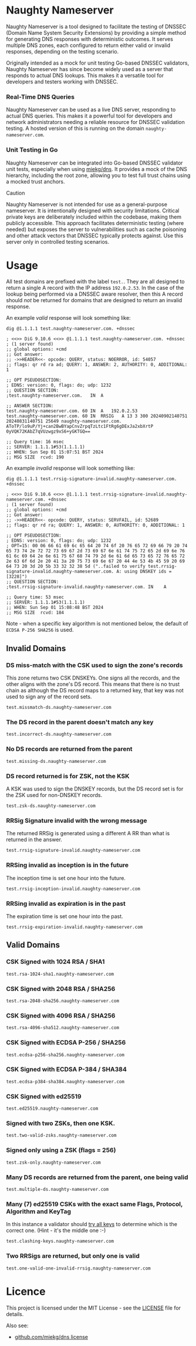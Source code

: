 # Naughty Nameserver

Naughty Nameserver is a tool designed to facilitate the testing of DNSSEC (Domain Name System Security Extensions) 
by providing a simple method for generating DNS responses with deterministic outcomes. It serves multiple DNS 
zones, each configured to return either valid or invalid responses, depending on the testing scenario.

Originally intended as a mock for unit testing Go-based DNSSEC validators, Naughty Nameserver has since become 
widely used as a server that responds to actual DNS lookups. This makes it a versatile tool for developers and 
testers working with DNSSEC.

### Real-Time DNS Queries
Naughty Nameserver can be used as a live DNS server, responding to actual DNS queries. This makes it a 
powerful tool for developers and network administrators needing a reliable resource for DNSSEC validation testing.
A hosted version of this is running on the domain `naughty-nameserver.com`.

### Unit Testing in Go
Naughty Nameserver can be integrated into Go-based DNSSEC validator unit tests, 
especially when using [miekg/dns](https://github.com/miekg). It provides a mock of the DNS hierarchy,
including the root zone, allowing you to test full trust chains using a mocked trust anchors.


> [!CAUTION]
> Naughty Nameserver is not intended for use as a general-purpose nameserver. 
> It is intentionally designed with security limitations. Critical private keys are deliberately 
> included within the codebase, making them publicly accessible. This approach facilitates deterministic 
> testing (where needed) but exposes the server to vulnerabilities such as cache poisoning and other attack vectors that 
> DNSSEC typically protects against. Use this server only in controlled testing scenarios.

# Usage

All test domains are prefixed with the label `test.`. They are all designed to return a single A record
with the IP address `192.0.2.53`. In the case of the lookup being performed via a DNSSEC aware resolver, then
this A record should _not_ be returned for domains that are designed to return an invalid response.

An example *valid* response will look something like:
```text
dig @1.1.1.1 test.naughty-nameserver.com. +dnssec

; <<>> DiG 9.10.6 <<>> @1.1.1.1 test.naughty-nameserver.com. +dnssec
; (1 server found)
;; global options: +cmd
;; Got answer:
;; ->>HEADER<<- opcode: QUERY, status: NOERROR, id: 54057
;; flags: qr rd ra ad; QUERY: 1, ANSWER: 2, AUTHORITY: 0, ADDITIONAL: 1

;; OPT PSEUDOSECTION:
; EDNS: version: 0, flags: do; udp: 1232
;; QUESTION SECTION:
;test.naughty-nameserver.com.	IN	A

;; ANSWER SECTION:
test.naughty-nameserver.com. 60	IN	A	192.0.2.53
test.naughty-nameserver.com. 60	IN	RRSIG	A 13 3 300 20240902140751 20240831140751 25649 naughty-nameserver.com. AToTP/lo9uP/Yj+can2BwBYapCnvZrpqTzLtc1FtRg6gDExJa2xbXrtP 0yVQK72KAbZ7qVUzwgz9xS6+yGKTGQ==

;; Query time: 16 msec
;; SERVER: 1.1.1.1#53(1.1.1.1)
;; WHEN: Sun Sep 01 15:07:51 BST 2024
;; MSG SIZE  rcvd: 190
```

An example *invalid* response will look something like:
```text
dig @1.1.1.1 test.rrsig-signature-invalid.naughty-nameserver.com. +dnssec

; <<>> DiG 9.10.6 <<>> @1.1.1.1 test.rrsig-signature-invalid.naughty-nameserver.com. +dnssec
; (1 server found)
;; global options: +cmd
;; Got answer:
;; ->>HEADER<<- opcode: QUERY, status: SERVFAIL, id: 52689
;; flags: qr rd ra; QUERY: 1, ANSWER: 0, AUTHORITY: 0, ADDITIONAL: 1

;; OPT PSEUDOSECTION:
; EDNS: version: 0, flags: do; udp: 1232
; OPT=15: 00 06 66 61 69 6c 65 64 20 74 6f 20 76 65 72 69 66 79 20 74 65 73 74 2e 72 72 73 69 67 2d 73 69 67 6e 61 74 75 72 65 2d 69 6e 76 61 6c 69 64 2e 6e 61 75 67 68 74 79 2d 6e 61 6d 65 73 65 72 76 65 72 2e 63 6f 6d 2e 20 41 3a 20 75 73 69 6e 67 20 44 4e 53 4b 45 59 20 69 64 73 20 3d 20 5b 33 32 32 38 5d ("..failed to verify test.rrsig-signature-invalid.naughty-nameserver.com. A: using DNSKEY ids = [3228]")
;; QUESTION SECTION:
;test.rrsig-signature-invalid.naughty-nameserver.com. IN	A

;; Query time: 53 msec
;; SERVER: 1.1.1.1#53(1.1.1.1)
;; WHEN: Sun Sep 01 15:08:48 BST 2024
;; MSG SIZE  rcvd: 184
```

Note - when a specific key algorithm is not mentioned below, the default of `ECDSA P-256 SHA256` is used.

## Invalid Domains

### DS miss-match with the CSK used to sign the zone's records
This zone returns two CSK DNSKEYs. One signs all the records, and the other aligns with the zone's DS record.
This means that there is no trust chain as although the DS record maps to a returned key, that key was not
used to sign any of the record sets.
```text
test.missmatch-ds.naughty-nameserver.com
```

### The DS record in the parent doesn't match any key
```text
test.incorrect-ds.naughty-nameserver.com
```

### No DS records are returned from the parent
```text
test.missing-ds.naughty-nameserver.com
```

### DS record returned is for ZSK, not the KSK
A KSK was used to sign the DNSKEY records, but the DS record set is for the ZSK used for non-DNSKEY records.
```text
test.zsk-ds.naughty-nameserver.com
```

### RRSig Signature invalid with the wrong message
The returned RRSig is generated using a different A RR than what is returned in the answer.
```text
test.rrsig-signature-invalid.naughty-nameserver.com
```

### RRSing invalid as inception is in the future
The inception time is set one hour into the future.
```text
test.rrsig-inception-invalid.naughty-nameserver.com
```

### RRSing invalid as expiration is in the past
The expiration time is set one hour into the past.
```text
test.rrsig-expiration-invalid.naughty-nameserver.com
```

## Valid Domains

### CSK Signed with 1024 RSA / SHA1
```text
test.rsa-1024-sha1.naughty-nameserver.com
```

### CSK Signed with 2048 RSA / SHA256
```text
test.rsa-2048-sha256.naughty-nameserver.com
```

### CSK Signed with 4096 RSA / SHA256
```text
test.rsa-4096-sha512.naughty-nameserver.com
```

### CSK Signed with ECDSA P-256 / SHA256
```text
test.ecdsa-p256-sha256.naughty-nameserver.com
```

### CSK Signed with ECDSA P-384 / SHA384
```text
test.ecdsa-p384-sha384.naughty-nameserver.com
```

### CSK Signed with ed25519
```text
test.ed25519.naughty-nameserver.com
```

### Signed with two ZSKs, then one KSK.
```text
test.two-valid-zsks.naughty-nameserver.com
```

### Signed only using a ZSK (flags = 256)
```text
test.zsk-only.naughty-nameserver.com
```

### Many DS records are returned from the parent, one being valid
```text
test.multiple-ds.naughty-nameserver.com
```

### Many (7) ed25519 CSKs with the exact same Flags, Protocol, Algorithm and KeyTag
In this instance a validator should [try all keys](https://datatracker.ietf.org/doc/html/rfc4035#section-5.3.1) to 
determine which is the correct one.
(Hint - it's the middle one :-)
```text
test.clashing-keys.naughty-nameserver.com
```

### Two RRSigs are returned, but only one is valid
```text
test.one-valid-one-invalid-rrsig.naughty-nameserver.com
```

# Licence
This project is licensed under the MIT License - see the [LICENSE](LICENSE) file for details.

Also see:
- [github.com/miekg/dns license](https://github.com/miekg/dns/blob/master/LICENSE)
